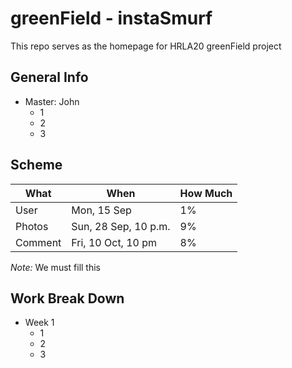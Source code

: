 # greenField - instaSmurf #


This repo serves as the homepage for HRLA20 greenField project

## General Info ##

 * Master: John
   * 1
   * 2
   * 3


## Scheme ##

What | When | How Much
--- | --- | ---
User  | Mon, 15 Sep | 1%
Photos       | Sun, 28 Sep, 10 p.m. | 9%
Comment | Fri, 10 Oct, 10 pm  | 8% 

*Note:* We must fill this


## Work Break Down ##

 * Week 1
   * 1
   * 2
   * 3
